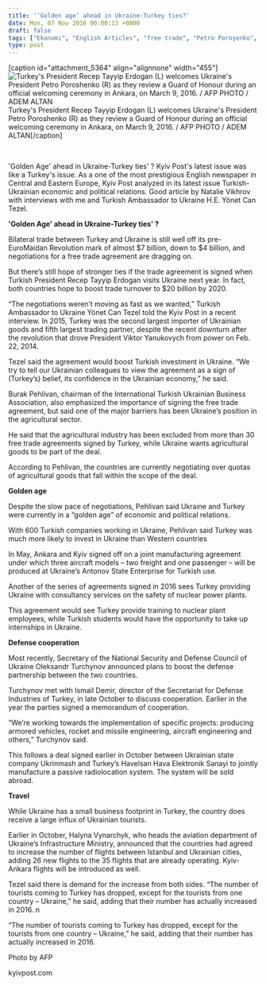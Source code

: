 ```yaml
---
title: '‘Golden age’ ahead in Ukraine-Turkey ties?'
date: Mon, 07 Nov 2016 00:00:13 +0000
draft: false
tags: ["Ekonomi", "English Articles", "free trade", "Petro Poroşenko", "TUİD (Türk Ukrayna İşadamları Derneği)", "Turksih Ukrainan relations", "Turkye Ukraine Free Trade Agreement", "Ukrayna", "Ukrayna Dış İlişkileri", "Uluslarası İlişkiler", "Yönet Can Tezel"]
type: post
---
```


\[caption id="attachment\_5364" align="alignnone" width="455"\]![Turkey's President Recep Tayyip Erdogan (L) welcomes Ukraine's President Petro Poroshenko (R) as they review a Guard of Honour during an official welcoming ceremony in Ankara, on March 9, 2016. / AFP PHOTO / ADEM ALTAN](http://burakpehlivan.org/wp-content/uploads/2016/11/19_000_8L8WF.jpg) Turkey's President Recep Tayyip Erdogan (L) welcomes Ukraine's President Petro Poroshenko (R) as they review a Guard of Honour during an official welcoming ceremony in Ankara, on March 9, 2016. / AFP PHOTO / ADEM ALTAN\[/caption\]

 





'Golden Age' ahead in Ukraine-Turkey ties' ? Kyiv Post's latest issue was like a Turkey's issue. As a one of the most prestigious English newspaper in Central and Eastern Europe, Kyiv Post analyzed in its latest issue Turkish-Ukrainian economic and political relations. Good article by Natalie Vikhrov with interviews with me and Turkish Ambassador to Ukraine H.E. Yönet Can Tezel.













**'Golden Age' ahead in Ukraine-Turkey ties' ?**


Bilateral trade between Turkey and Ukraine is still well off its pre-EuroMaidan Revolution mark of almost $7 billion, down to $4 billion, and negotiations for a free trade agreement are dragging on.

But there’s still hope of stronger ties if the trade agreement is signed when Turkish President Recep Tayyip Erdogan visits Ukraine next year. In fact, both countries hope to boost trade turnover to $20 billion by 2020.

“The negotiations weren’t moving as fast as we wanted,” Turkish Ambassador to Ukraine Yönet Can Tezel told the Kyiv Post in a recent interview.
In 2015, Turkey was the second largest importer of Ukrainian goods and fifth largest trading partner, despite the recent downturn after the revolution that drove President Viktor Yanukovych from power on Feb. 22, 2014.

Tezel said the agreement would boost Turkish investment in Ukraine. “We try to tell our Ukrainian colleagues to view the agreement as a sign of (Turkey’s) belief, its confidence in the Ukrainian economy,” he said.

Burak Pehlivan, chairman of the International Turkish Ukrainian Business Association, also emphasized the importance of signing the free trade agreement, but said one of the major barriers has been Ukraine’s position in the agricultural sector.

He said that the agricultural industry has been excluded from more than 30 free trade agreements signed by Turkey, while Ukraine wants agricultural goods to be part of the deal.

According to Pehlivan, the countries are currently negotiating over quotas of agricultural goods that fall within the scope of the deal.

**Golden age**

Despite the slow pace of negotiations, Pehlivan said Ukraine and Turkey were currently in a “golden age” of economic and political relations.

With 600 Turkish companies working in Ukraine, Pehlivan said Turkey was much more likely to invest in Ukraine than Western countries

In May, Ankara and Kyiv signed off on a joint manufacturing agreement under which three aircraft models – two freight and one passenger – will be produced at Ukraine’s Antonov State Enterprise for Turkish use.

Another of the series of agreements signed in 2016 sees Turkey providing Ukraine with consultancy services on the safety of nuclear power plants.

This agreement would see Turkey provide training to nuclear plant employees, while Turkish students would have the opportunity to take up internships in Ukraine.

**Defense cooperation**

Most recently, Secretary of the National Security and Defense Council of Ukraine Oleksandr Turchynov announced plans to boost the defense partnership between the two countries.

Turchynov met with Ismail Demir, director of the Secretariat for Defense Industries of Turkey, in late October to discuss cooperation. Earlier in the year the parties signed a memorandum of cooperation.

“We’re working towards the implementation of specific projects: producing armored vehicles, rocket and missile engineering, aircraft engineering and others,” Turchynov said.

This follows a deal signed earlier in October between Ukrainian state company Ukrinmash and Turkey’s Havelsan Hava Elektronik Sanayi to jointly manufacture a passive radiolocation system. The system will be sold abroad.

**Travel**

While Ukraine has a small business footprint in Turkey, the country does receive a large influx of Ukrainian tourists.

Earlier in October, Halyna Vynarchyk, who heads the aviation department of Ukraine’s Infrastructure Ministry, announced that the countries had agreed to increase the number of flights between Istanbul and Ukrainian cities, adding 26 new flights to the 35 flights that are already operating. Kyiv-Ankara flights will be introduced as well.

Tezel said there is demand for the increase from both sides. “The number of tourists coming to Turkey has dropped, except for the tourists from one country – Ukraine,” he said, adding that their number has actually increased in 2016. n

“The number of tourists coming to Turkey has dropped, except for the tourists from one country – Ukraine,” he said, adding that their number has actually increased in 2016.

Photo by AFP

kyivpost.com